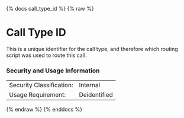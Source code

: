 {% docs call_type_id %}
{% raw %}

<a name="call_type_id"></a>
# Call Type ID
This is a unique identifier for the call type, and therefore which routing script was
used to route this call.

### Security and Usage Information
|     |     |
| --- | --- |
| Security Classification: | Internal |
| Usage Requirement:       | Deidentified |

{% endraw %}
{% enddocs %}

